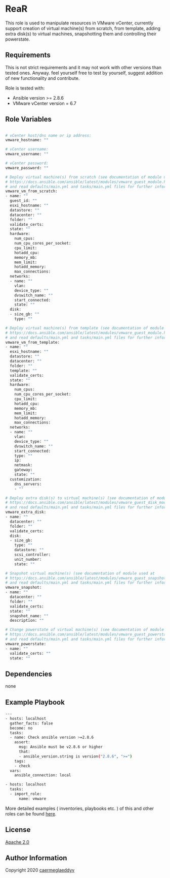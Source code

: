ReaR
=========

This role is used to manipulate resources in VMware vCenter, currently support creation of virtual machine(s) from scratch, from template, adding extra disk(s) to virtual machines, snapshotting them and controlling their powerstate.


Requirements
------------

This is not strict requirements and it may not work with other versions than tested ones.
Anyway. feel yourself free to test by yourself, suggest addition of new functionality and contribute.

Role is tested with:
- Ansible version >= 2.8.6
- VMware vCenter version = 6.7


Role Variables
--------------

```bash

# vCenter host/dns name or ip address:
vmware_hostname: ""

# vCenter username:
vmware_username: ""

# vCenter password:
vmware_password: ""

# Deploy virtual machine(s) from scratch (see documentation of module used at
# https://docs.ansible.com/ansible/latest/modules/vmware_guest_module.html
# and read defaults/main.yml and tasks/main.yml files for further information):
vmware_vm_from_scratch:
- name: ""
  guest_id: ""
  esxi_hostname: ""
  datastore: ""
  datacenter: ""
  folder: ""
  validate_certs: 
  state: ""
  hardware:
    num_cpus: 
    num_cpu_cores_per_socket: 
    cpu_limit: 
    hotadd_cpu: 
    memory_mb: 
    mem_limit: 
    hotadd_memory: 
    max_connections: 
  networks: 
  - name: ""
    vlan: 
    device_type: ""
    dvswitch_name: ""
    start_connected: 
    state: ""
  disk:
  - size_gb: ""
    type: ""

# Deploy virtual machine(s) from template (see documentation of module used at
# https://docs.ansible.com/ansible/latest/modules/vmware_guest_module.html
# and read defaults/main.yml and tasks/main.yml files for further information):
vmware_vm_from_template:
- name: ""
  esxi_hostname: ""
  datastore: ""
  datacenter: ""
  folder: ""
  template: ""
  validate_certs: 
  state: ""
  hardware:
    num_cpus: 
    num_cpu_cores_per_socket: 
    cpu_limit: 
    hotadd_cpu: 
    memory_mb: 
    mem_limit: 
    hotadd_memory: 
    max_connections: 
  networks:
  - name: ""
    vlan: 
    device_type: ""
    dvswitch_name: ""
    start_connected: 
    type: ""
    ip: 
    netmask: 
    gateway: 
    state: ""  
  customization:
    dns_servers:
    - ""

# Deploy extra disk(s) to virtual machine(s) (see documentation of module used at
# https://docs.ansible.com/ansible/latest/modules/vmware_guest_disk_module.html
# and read defaults/main.yml and tasks/main.yml files for further information):
vmware_extra_disk:
- name: ""
  datacenter: ""
  folder: ""
  validate_certs: 
  disk:
  - size_gb: 
    type: ""
    datastore: ""
    scsi_controller: 
    unit_number: 
    state: ""

# Snapshot virtual machine(s) (see documentation of module used at
# https://docs.ansible.com/ansible/latest/modules/vmware_guest_snapshot_module.html
# and read defaults/main.yml and tasks/main.yml files for further information):
vmware_snapshot:
- name: ""
  datacenter: ""
  folder: ""
  validate_certs: 
  state: ""
  snapshot_name: ""
  description: ""

# Change powerstate of virtual machine(s) (see documentation of module used at
# https://docs.ansible.com/ansible/latest/modules/vmware_guest_powerstate_module.html
# and read defaults/main.yml and tasks/main.yml files for further information):
vmware_powerstate:
- name: ""
  validate_certs: ""
  state: ""

```


Dependencies
------------

none


Example Playbook
----------------

```bash
---
- hosts: localhost
  gather_facts: false
  become: no
  tasks:
  - name: Check ansible version >=2.8.6
    assert:
      msg: Ansible must be v2.8.6 or higher
      that:
      - ansible_version.string is version("2.8.6", ">=")
    tags:
    - check
  vars:
    ansible_connection: local

- hosts: localhost
  tasks:
  - import_role:
      name: vmware
```

More detailed examples ( inventories, playbooks etc. ) of this and other roles can be found [here](https://github.com/caermeglaeddyv/examples/tree/dev/ansible).



License
-------

[Apache 2.0](https://github.com/caermeglaeddyv/ansible-role-vmware/blob/dev/LICENSE)


Author Information
------------------

Copyright 2020 [caermeglaeddyv](https://github.com/caermeglaeddyv)
